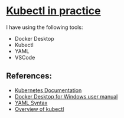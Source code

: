 # [Kubectl in practice](https://github.com/eduflornet/Kubernetes/tree/main/resources)
I have using the following tools:

- Docker Desktop
- Kubectl
- YAML 
- VSCode

## References:
- [Kubernetes Documentation](https://kubernetes.io/docs/home/)
- [Docker Desktop for Windows user manual](https://docs.docker.com/desktop/windows/)
- [YAML Syntax](https://docs.ansible.com/ansible/latest/reference_appendices/YAMLSyntax.html)
- [Overview of kubectl](https://kubernetes.io/docs/reference/kubectl/overview/)
